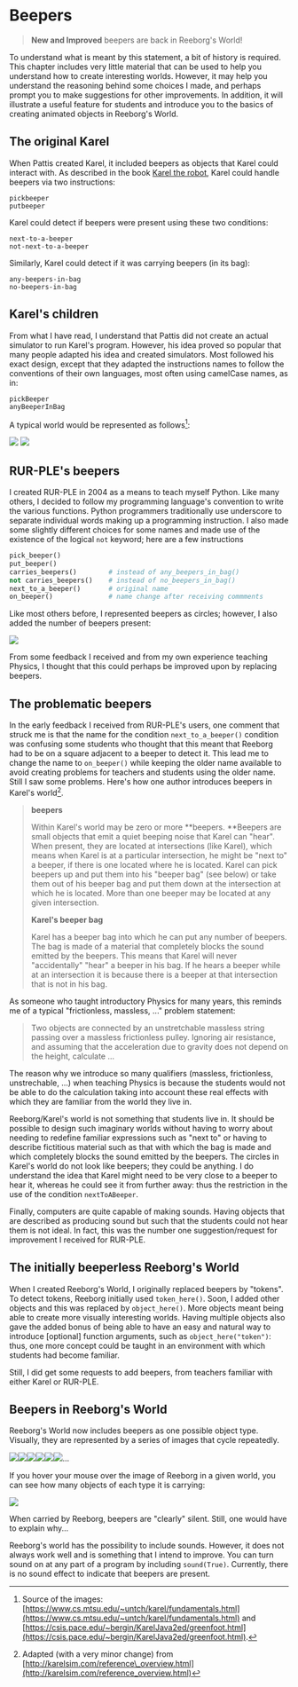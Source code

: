 # Beepers

> **New and Improved** beepers are back in Reeborg's World!

To understand what is meant by this statement, a bit of history is required. This chapter includes very little material that can be used to help you understand how to create interesting worlds. However, it may help you understand the reasoning behind some choices I made, and perhaps prompt you to make suggestions for other improvements.  In addition, it will illustrate a useful feature for students and introduce you to the basics of creating animated objects in Reeborg's World.

## The original Karel

When Pattis created Karel, it included beepers as objects that Karel could interact with.  As described in the book [Karel the robot](https://www.amazon.ca/Karel-Robot-Gentle-Introduction-Programming/dp/0471089281/ref=sr_1_12?s=books&ie=UTF8&qid=1500888110&sr=1-12), Karel could handle beepers via two instructions:

```
pickbeeper
putbeeper
```

Karel could detect if beepers were present using these two conditions:

```
next-to-a-beeper
not-next-to-a-beeper
```

Similarly, Karel could detect if it was carrying beepers \(in its bag\):

```
any-beepers-in-bag
no-beepers-in-bag
```

## Karel's children

From what I have read, I understand that Pattis did not create an actual simulator to run Karel's program. However, his idea proved so popular that many people adapted his idea and created simulators.  Most followed his exact design, except that they adapted the instructions names to follow the conventions of their own languages, most often using camelCase names, as in:

```
pickBeeper
anyBeeperInBag
```

A typical world would be represented as follows[^1]:

![](/assets/staircase.gif)                     ![](/assets/GreenfootKarel.png)

## RUR-PLE's beepers

I created RUR-PLE in 2004 as a means to teach myself Python. Like many others, I decided to follow my programming language's convention to write the various functions.  Python programmers traditionally use underscore to separate individual words making up a programming instruction. I also made some slightly different choices for some names and made use of the existence of the logical `not` keyword; here are a few instructions

```py
pick_beeper()
put_beeper()
carries_beepers()        # instead of any_beepers_in_bag()
not carries_beepers()    # instead of no_beepers_in_bag()
next_to_a_beeper()       # original name
on_beeper()              # name change after receiving commments
```

Like most others before, I represented beepers as circles; however, I also added the number of beepers present:

![](/assets/harvest-rurple.png)

From some feedback I received and from my own experience teaching Physics, I thought that this could perhaps be improved upon by replacing beepers.

## The problematic beepers

In the early feedback I received from RUR-PLE's users, one comment that struck me is that the name for the condition `next_to_a_beeper()` condition was confusing some students who thought that this meant that Reeborg had to be on a square adjacent to a beeper to detect it.  This lead me to change the name to `on_beeper()` while keeping the older name available to avoid creating problems for teachers and students using the older name. Still I saw some problems.  Here's how one author introduces beepers in Karel's world[^2].

> **beepers**
>
> Within Karel's world may be zero or more **beepers. **Beepers are small objects that emit a quiet beeping noise that Karel can "hear". When present, they are located at intersections \(like Karel\), which means when Karel is at a particular intersection, he might be "next to" a beeper, if there is one located where he is located. Karel can pick beepers up and put them into his "beeper bag" \(see below\) or take them out of his beeper bag and put them down at the intersection at which he is located. More than one beeper may be located at any given intersection.
>
> **Karel's beeper bag**
>
> Karel has a beeper bag into which he can put any number of beepers. The bag is made of a material that completely blocks the sound emitted by the beepers. This means that Karel will never "accidentally" "hear" a beeper in his bag. If he hears a beeper while at an intersection it is because there is a beeper at that intersection that is not in his bag.

As someone who taught introductory Physics for many years, this reminds me of a typical "frictionless, massless, ..." problem statement:

> Two objects are connected by an unstretchable massless string passing over a massless frictionless pulley. Ignoring air resistance, and assuming that the acceleration due to gravity does not depend on the height, calculate ...

The reason why we introduce so many qualifiers \(massless, frictionless, unstrechable, ...\) when teaching Physics is because the students would not be able to do the calculation taking into account these real effects with which they are familiar from the world they live in.

Reeborg/Karel's world is not something that students live in. It should be possible to design such imaginary worlds without having to worry about needing to redefine familiar expressions such as "next to" or having to describe fictitious material such as that with which the bag is made and which completely blocks the sound emitted by the beepers.  The circles in Karel's world do not look like beepers; they could be anything. I do understand the idea that Karel might need to be very close to a beeper to hear it, whereas he could see it from further away: thus the restriction in the use of the condition `nextToABeeper`.

Finally, computers are quite capable of making sounds. Having objects that are described as producing sound but such that the students could not hear them is not ideal. In fact, this was the number one suggestion/request for improvement I received for RUR-PLE.

## The initially beeperless Reeborg's World

When I created Reeborg's World, I originally replaced beepers by "tokens". To detect tokens, Reeborg initially used `token_here()`. Soon, I added other objects and this was replaced by `object_here()`. More objects meant being able to create more visually interesting worlds. Having multiple objects also gave the added bonus of being able to have an easy and natural way to introduce \[optional\] function arguments, such as `object_here("token")`: thus, one more concept could be taught in an environment with which students had become familiar.

Still, I did get some requests to add beepers, from teachers familiar with either Karel or RUR-PLE.

## Beepers in Reeborg's World

Reeborg's World now includes beepers as one possible object type. Visually, they are represented by a series of images that cycle repeatedly.

![](/assets/beeper0.png)![](/assets/beeper1.png)![](/assets/beeper2.png)![](/assets/beeper3.png)![](/assets/beeper0.png)![](/assets/beeper1.png)...

If you hover your mouse over the image of Reeborg in a given world, you can see how many objects of each type it is carrying:

![](/assets/reeborg_carries.png)

When carried by Reeborg, beepers are "clearly" silent. Still, one would have to explain why...

Reeborg's world has the possibility to include sounds.  However, it does not always work well and is something that I intend to improve.  You can turn sound on at any part of a program by including `sound(True)`. Currently, there is no sound effect to indicate that beepers are present.

[^1]: Source of the images: [https://www.cs.mtsu.edu/~untch/karel/fundamentals.html](https://www.cs.mtsu.edu/~untch/karel/fundamentals.html) and [https://csis.pace.edu/~bergin/KarelJava2ed/greenfoot.html](https://csis.pace.edu/~bergin/KarelJava2ed/greenfoot.html). 

[^2]: Adapted \(with a very minor change\) from [http://karelsim.com/reference\_overview.html](http://karelsim.com/reference_overview.html)

